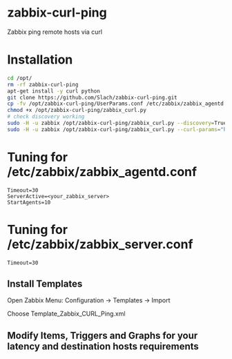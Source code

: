 # zabbix-curl-ping
Zabbix ping remote hosts via curl

# Installation
```bash
cd /opt/
rm -rf zabbix-curl-ping
apt-get install -y curl python
git clone https://github.com/Slach/zabbix-curl-ping.git
cp -fv /opt/zabbix-curl-ping/UserParams.conf /etc/zabbix/zabbix_agentd.conf.d/zabbix_curl_ping.conf
chmod +x /opt/zabbix-curl-ping/zabbix_curl.py
# check discovery working
sudo -H -u zabbix /opt/zabbix-curl-ping/zabbix_curl.py --discovery=True --curl-params="https://google.com"
sudo -H -u zabbix /opt/zabbix-curl-ping/zabbix_curl.py --curl-params="https://google.com" --verbose=True
```

# Tuning for /etc/zabbix/zabbix_agentd.conf
```
Timeout=30
ServerActive=<your_zabbix_server>
StartAgents=10
```
# Tuning for /etc/zabbix/zabbix_server.conf
```
Timeout=30
```

## Install Templates

Open Zabbix Menu:
Configuration -> Templates -> Import

Choose Template_Zabbix_CURL_Ping.xml

## Modify Items, Triggers and Graphs for your latency and destination hosts requirements
